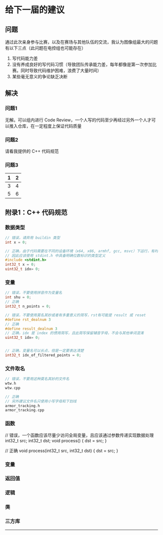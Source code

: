 
# 给下一届的建议

## 问题
通过此次亲身参与比赛，以及在赛场与其他队伍的交流，我认为图像组最大的问题有以下三点（此问题在电控组也可能存在）
1. 写代码能力差
2. 没有养成良好的写代码习惯（导致团队传承能力差，每年都像是第一次参加比赛。同时导致代码维护困难，浪费了大量时间）
3. 某些毫无意义的争论缺乏决断

## 解决
### 问题1
无解。可以组内进行 Code Review，一个人写的代码至少再经过另外一个人才可以推入仓库，在一定程度上保证代码质量
### 问题2
请看我提供的 C++ 代码规范
### 问题3

|1|2|
|-|-|
|3|4|
|5|6|


## 附录1：C++ 代码规范
### 数据类型
```C++
// 错误，请弃用 buildin 类型
int x = 0;

// 正确，由于代码需要在不同的设备环境（x64, x86, armhf, gcc, msvc）下运行，有时还需要与电控通信
// 因此应该使用 stdint.h 中具备明确位数标识的类型定义
#include <stdint.h>
int32_t x = 0;
uint32_t idx= 0;

```

### 变量
```C++
// 错误，不要使用拼音作为变量名
int shu = 0;
// 正确
int32_t n_points = 0;

// 错误，不要使用莫名其妙或者有多重意义的简写，rst有可能是 result 或 reset
#define rst_dealnum 3
// 正确
#define result_dealnum 3
// 正确，idx 是 index 的惯用简写，且此简写保留辅音字母，不会与其他单词混淆
uint32_t idx= 0;


// 正确，变量名可以长点，但是一定要表达清楚
int32_t idx_of_filtered_points = 0;
```

### 文件取名
```C++
// 错误，不要用这种莫名其妙的文件名
wtw.h
wtw.cpp

// 正确
// 另外建议文件名只使用小写字母和下划线
armor_tracking.h
armor_tracking.cpp

```

### 函数
// 错误，一个函数应该尽量少访问全局变量，且应该通过参数传递实现数据处理
int32_t src;
int32_t dst;
void process()
{
    dst = src;
}

// 正确
void process(int32_t src, int32_t dst)
{
    dst = src;
}


### 变量

### 返回值

### 逻辑

### 类

### 三方库

-----
